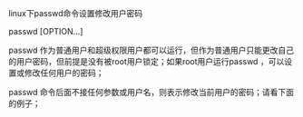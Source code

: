 linux下passwd命令设置修改用户密码


passwd [OPTION...]

passwd 作为普通用户和超级权限用户都可以运行，但作为普通用户只能更改自己的用户密码，但前提是没有被root用户锁定；如果root用户运行passwd ，可以设置或修改任何用户的密码；

passwd 命令后面不接任何参数或用户名，则表示修改当前用户的密码；请看下面的例子；
